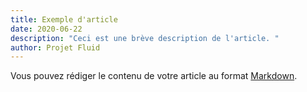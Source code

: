 ```yaml
---
title: Exemple d'article
date: 2020-06-22
description: "Ceci est une brève description de l'article. "
author: Projet Fluid
---
```

Vous pouvez rédiger le contenu de votre article au format [Markdown](https://www.11ty.dev/docs/languages/markdown/).
